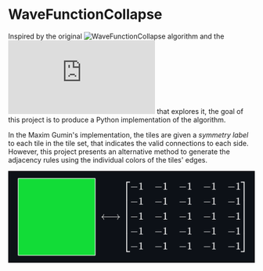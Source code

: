 # WaveFunctionCollapse

Inspired by the original ![WaveFunctionCollapse algorithm](https://github.com/mxgmn/WaveFunctionCollapse) and the ![paper](https://adamsmith.as/papers/wfc_is_constraint_solving_in_the_wild.pdf) that explores it, the goal of this project is to produce a Python implementation of the algorithm.

In the Maxim Gumin's implementation, the tiles are given a _symmetry label_  to each tile in the tile set, that indicates the valid connections to each side. However, this project presents an alternative method to generate the adjacency rules using the individual colors of the tiles' edges.

![](./assets/preview/progress.gif)
